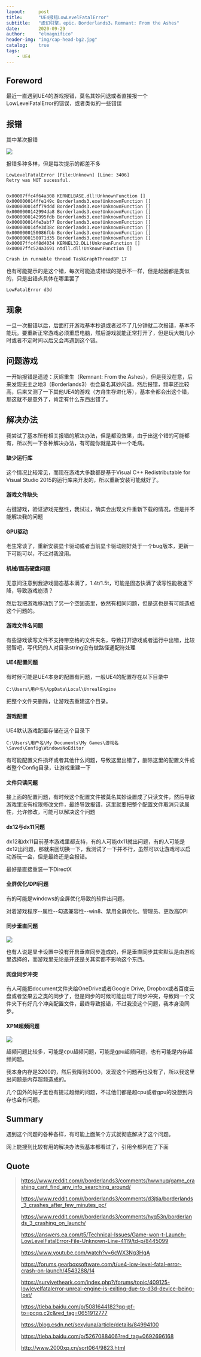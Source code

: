 ```yaml
---
layout:     post
title:      "UE4报错LowLevelFatalError"
subtitle:   "虚幻引擎，epic，Borderlands3，Remnant: From the Ashes"
date:       2020-09-29
author:     "elmagnifico"
header-img: "img/cap-head-bg2.jpg"
catalog:    true
tags:
    - UE4
---
```


## Foreword

最近一直遇到UE4的游戏报错，莫名其妙闪退或者直接报一个LowLevelFatalError的错误，或者类似的一些错误



## 报错

其中某次报错

![](http://img.elmagnifico.tech:9514/static/upload/elmagnifico/sFOB4eQdpwuASlh.png)

报错多种多样，但是每次提示的都差不多

```
LowLevelFatalError [File:Unknown] [Line: 3406] 
Retry was NOT sucessful.


0x00007ffc4f64a308 KERNELBASE.dll!UnknownFunction []
0x000000014ffe149c Borderlands3.exe!UnknownFunction []
0x000000014ff79ddd Borderlands3.exe!UnknownFunction []
0x0000000142994da8 Borderlands3.exe!UnknownFunction []
0x0000000142995fdb Borderlands3.exe!UnknownFunction []
0x000000014fe3abf7 Borderlands3.exe!UnknownFunction []
0x000000014fe3d38c Borderlands3.exe!UnknownFunction []
0x0000000150086fbb Borderlands3.exe!UnknownFunction []
0x0000000150071d35 Borderlands3.exe!UnknownFunction []
0x00007ffc4f8d4034 KERNEL32.DLL!UnknownFunction []
0x00007ffc524a3691 ntdll.dll!UnknownFunction []

Crash in runnable thread TaskGraphThreadBP 17
```

也有可能提示的是这个错，每次可能造成错误的提示不一样，但是起因都是类似的，只是出错点具体在哪里罢了

```
LowFatalError d3d
```



## 现象

一旦一次报错以后，后面打开游戏基本秒退或者过不了几分钟就二次报错，基本不能玩。要重新正常游戏必须重启电脑，然后游戏就能正常打开了，但是玩大概几小时或者不定时间以后又会再遇到这个错。



## 问题游戏

一开始报错是遗迹：灰烬重生（Remnant: From the Ashes），但是我没在意，后来发现无主之地3（Borderlands3）也会莫名其妙闪退，然后报错，频率还比较高，后来又测了一下其他UE4的游戏（方舟生存进化等），基本全都会出这个错，那这就不是意外了，肯定有什么东西出错了。



## 解决办法

我尝试了基本所有相关报错的解决办法，但是都没效果，由于出这个错的可能都有，所以列一下各种解决办法，有可能你就是其中一个毛病。



#### 缺少运行库

这个情况比较常见，而现在游戏大多数都是基于Visual C++ Redistributable for Visual Studio 2015的运行库来开发的，所以重新安装可能就好了。



#### 游戏文件缺失

右键游戏，验证游戏完整性，我试过，确实会出现文件重新下载的情况，但是并不能解决我的问题



#### GPU驱动

老生常谈了，重新安装显卡驱动或者当前显卡驱动刚好处于一个bug版本，更新一下可能可以，不过对我没用。



#### 机械/固态硬盘问题

无意间注意到我游戏固态基本满了，1.4t/1.5t，可能是固态快满了读写性能极速下降，导致游戏崩溃？

然后我把游戏移动到了另一个空固态里，依然有相同问题，但是这也是有可能造成这个问题的。



#### 游戏文件名问题

有些游戏读写文件不支持带空格的文件夹名，导致打开游戏或者运行中出错，比较弱智吧，写代码的人对目录string没有做路径通配符处理



#### UE4配置问题

有时候可能是UE4本身的配置有问题，一般UE4的配置存在以下目录中

```
C:\Users\用户名\AppData\Local\UnrealEngine
```

把整个文件夹删除，让游戏去重建这个目录。



#### 游戏配置

UE4默认游戏配置存储在这个目录下

```
C:\Users\用户名\My Documents\My Games\游戏名\Saved\Config\WindowsNoEditor
```

有可能配置文件损坏或者其他什么问题，导致这里出错了，删除这里的配置文件或者整个Config目录，让游戏重建一下



#### 文件只读问题

接上面的配置问题，有时候这个配置文件被莫名其妙设置成了只读文件，然后导致游戏里没有权限修改文件，最终导致报错，这里就要把整个配置文件取消只读属性，允许修改，可能可以解决这个问题



#### dx12与dx11问题

dx12和dx11目前基本游戏里都支持，有的人可能dx11就出问题，有的人可能是dx12出问题，那就来回切换一下，我测试了一下并不行，虽然可以让游戏可以启动游玩一会，但是最终还是会报错。

最好是直接重装一下DirectX 



#### 全屏优化/DPI问题

有的可能是windows的全屏优化导致的软件出问题。

对着游戏程序--属性--勾选兼容性--win8、禁用全屏优化、管理员、更改高DPI



#### 同步垂直问题

![](http://img.elmagnifico.tech:9514/static/upload/elmagnifico/Az8WrkdGvBym5jK.png)

也有人说是显卡设置中没有开启垂直同步造成的，但是垂直同步其实默认是由游戏里选择的，而游戏里无论是开还是关其实都不影响这个东西。



#### 网盘同步冲突

有人可能把document文件夹给OneDrive或者Google Drive, Dropbox或者百度云盘或者坚果云之类的同步了，但是同步的时候可能出现了同步冲突，导致同一个文件夹下有好几个冲突配置文件，最终导致报错，不过我没这个问题，我本身没同步。



#### XPM超频问题

![](http://img.elmagnifico.tech:9514/static/upload/elmagnifico/RH78DSGfPLtKsQz.png)

超频问题比较多，可能是cpu超频问题，可能是gpu超频问题，也有可能是内存超频问题。

我本身内存是3200的，然后我降到3000，发现这个问题再也没有了，所以我这里出问题是内存超频造成的。

几个国外的帖子里也有提过超频的问题，不过他们都是超cpu或者gpu的没想到内存也会有问题。



## Summary

遇到这个问题的各种各样，有可能上面某个方式就彻底解决了这个问题。

网上能搜到比较有用的解决办法我基本都看过了，引用全都列在了下面

## Quote

> https://www.reddit.com/r/borderlands3/comments/hwwnuq/game_crashing_cant_find_any_info_searching_around/
>
> https://www.reddit.com/r/borderlands3/comments/d3jtia/borderlands_3_crashes_after_few_minutes_pc/
>
> https://www.reddit.com/r/borderlands3/comments/hyq53n/borderlands_3_crashing_on_launch/
>
> https://answers.ea.com/t5/Technical-Issues/Game-won-t-Launch-LowLevelFatalError-File-Unknown-Line-4119/td-p/8445099
>
> https://www.youtube.com/watch?v=6cWX3Ng3HgA
>
> https://forums.gearboxsoftware.com/t/ue4-low-level-fatal-error-crash-on-launch/4543288/14
>
> https://survivetheark.com/index.php?/forums/topic/409125-lowlevelfatalerror-unreal-engine-is-exiting-due-to-d3d-device-being-lost/
>
> https://tieba.baidu.com/p/5081644182?qq-pf-to=pcqq.c2c&red_tag=0651912777
>
> https://blog.csdn.net/sexyluna/article/details/84994100
>
> https://tieba.baidu.com/p/5267088406?red_tag=0692696168
>
> http://www.2000xp.cn/sort064/9823.html

